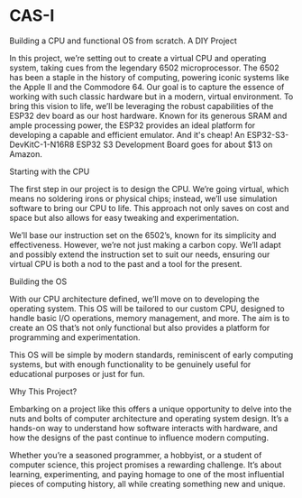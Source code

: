 
# CAS-I

Building a CPU and functional OS from scratch.
A DIY Project

In this project, we’re setting out to create a virtual CPU and operating system, taking cues from the legendary 6502 microprocessor. The 6502 has been a staple in the history of computing, powering iconic systems like the Apple II and the Commodore 64. Our goal is to capture the essence of working with such classic hardware but in a modern, virtual environment.  To bring this vision to life, we’ll be leveraging the robust capabilities of the ESP32 dev board as our host hardware. Known for its generous SRAM and ample processing power, the ESP32 provides an ideal platform for developing a capable and efficient emulator.  And it's cheap!  An ESP32-S3-DevKitC-1-N16R8 ESP32 S3 Development Board goes for about $13 on Amazon.

Starting with the CPU

The first step in our project is to design the CPU. We’re going virtual, which means no soldering irons or physical chips; instead, we’ll use simulation software to bring our CPU to life. This approach not only saves on cost and space but also allows for easy tweaking and experimentation.

We’ll base our instruction set on the 6502’s, known for its simplicity and effectiveness. However, we’re not just making a carbon copy. We’ll adapt and possibly extend the instruction set to suit our needs, ensuring our virtual CPU is both a nod to the past and a tool for the present.

Building the OS

With our CPU architecture defined, we’ll move on to developing the operating system. This OS will be tailored to our custom CPU, designed to handle basic I/O operations, memory management, and more. The aim is to create an OS that’s not only functional but also provides a platform for programming and experimentation.

This OS will be simple by modern standards, reminiscent of early computing systems, but with enough functionality to be genuinely useful for educational purposes or just for fun.

Why This Project?

Embarking on a project like this offers a unique opportunity to delve into the nuts and bolts of computer architecture and operating system design. It’s a hands-on way to understand how software interacts with hardware, and how the designs of the past continue to influence modern computing.

Whether you’re a seasoned programmer, a hobbyist, or a student of computer science, this project promises a rewarding challenge. It’s about learning, experimenting, and paying homage to one of the most influential pieces of computing history, all while creating something new and unique.


